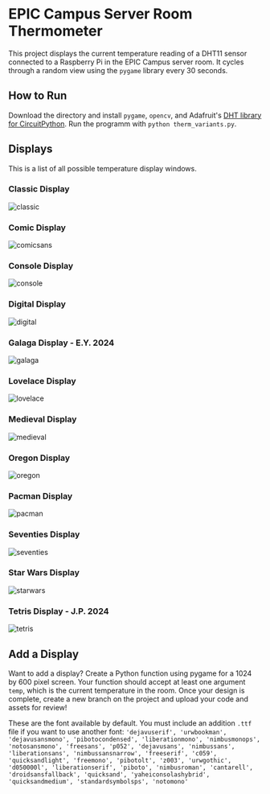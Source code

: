 # EPIC Campus Server Room Thermometer 

This project displays the current temperature reading of  a DHT11 sensor connected to a Raspberry Pi in the EPIC Campus server room. It cycles through a random view using the `pygame` library every 30 seconds. 

## How to Run
Download the directory and install `pygame`, `opencv`, and Adafruit's [DHT library for CircuitPython](https://learn.adafruit.com/dht-humidity-sensing-on-raspberry-pi-with-gdocs-logging/python-setup). Run the programm with `python therm_variants.py`. 

## Displays
This is a list of all possible temperature display windows. 

### Classic Display
![classic](https://github.com/gormes-EPIC/thermometer/assets/134316348/8bd66990-c26e-4dab-9f7e-413e9628564f)

### Comic Display
![comicsans](https://github.com/gormes-EPIC/thermometer/assets/134316348/a5dd3210-a879-4644-abab-ec9ae0913a78)

### Console Display
![console](https://github.com/gormes-EPIC/thermometer/assets/134316348/9c2769e0-fe94-4246-9c07-cec7184d931c)

### Digital Display
![digital](https://github.com/gormes-EPIC/thermometer/assets/134316348/5b1b3a18-8f41-451a-8aa1-98fe3309f9cd)

### Galaga Display - E.Y. 2024
![galaga](https://github.com/gormes-EPIC/thermometer/assets/134316348/ff984fe7-0cd5-4890-bf7f-ececb522be7e)

### Lovelace Display
![lovelace](https://github.com/gormes-EPIC/thermometer/assets/134316348/10513ec9-518c-4032-abbb-582bb3d588b2)

### Medieval Display
![medieval](https://github.com/gormes-EPIC/thermometer/assets/134316348/b48049de-7f6c-4d62-8a13-8b5a10593499)

### Oregon Display
![oregon](https://github.com/gormes-EPIC/thermometer/assets/134316348/7adc48ed-71e9-4eea-bf3f-66d545dd93e1)

### Pacman Display
![pacman](https://github.com/gormes-EPIC/thermometer/assets/134316348/fcbf15d4-d685-422b-bba7-86d95e6a056a)

### Seventies Display
![seventies](https://github.com/gormes-EPIC/thermometer/assets/134316348/97528186-27d4-4790-8d4f-97fc9f7e99f1)

### Star Wars Display
![starwars](https://github.com/gormes-EPIC/thermometer/assets/134316348/6e82e1ef-7cec-49ed-9b0f-6d6585a66f09)

### Tetris Display - J.P. 2024
![tetris](https://github.com/gormes-EPIC/thermometer/assets/134316348/f63df171-59a2-40c8-9422-d3767e209f4b)

## Add a Display

Want to add a display? Create a Python function using pygame for a 1024 by 600 pixel screen. Your function should accept at least one argument `temp`, which is the current temperature in the room. Once your design is complete, create a new branch on the project and upload your code and assets for review!

These are the font available by default. You must include an addition `.ttf` file if you want to use another font: `'dejavuserif', 'urwbookman', 'dejavusansmono', 'pibotocondensed', 'liberationmono', 'nimbusmonops', 'notosansmono', 'freesans', 'p052', 'dejavusans', 'nimbussans', 'liberationsans', 'nimbussansnarrow', 'freeserif', 'c059', 'quicksandlight', 'freemono', 'pibotolt', 'z003', 'urwgothic', 'd050000l', 'liberationserif', 'piboto', 'nimbusroman', 'cantarell', 'droidsansfallback', 'quicksand', 'yaheiconsolashybrid', 'quicksandmedium', 'standardsymbolsps', 'notomono'`
